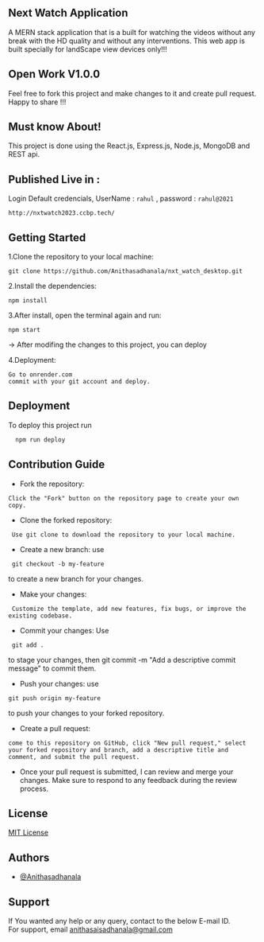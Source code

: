 
## Next Watch Application

A MERN stack application that is a built for watching the videos without any break with the HD quality and without any interventions. This web app is built specially for landScape view devices only!!!

## Open Work V1.0.0

Feel free to fork this project and make changes to it and create pull request. Happy to share !!!


## Must know About!

This project is done using the React.js, Express.js, Node.js, MongoDB and REST api. 

## Published Live in :
Login Default credencials, UserName : `rahul` , password : `rahul@2021`

```chrome
http://nxtwatch2023.ccbp.tech/
```


## Getting Started

1.Clone the repository to your local machine:

```git
git clone https://github.com/Anithasadhanala/nxt_watch_desktop.git
```


2.Install the dependencies:

```git
npm install
```

3.After install, open the terminal again and run:

```git
npm start
```

-> After modifing the changes to this project, you can deploy

4.Deployment:

```chrome
Go to onrender.com
commit with your git account and deploy.
```

## Deployment

To deploy this project run

```bash
  npm run deploy
```


## Contribution Guide
- Fork the repository: 
```
Click the "Fork" button on the repository page to create your own copy.
```

- Clone the forked repository:
```
 Use git clone to download the repository to your local machine.
```
- Create a new branch: use
```
 git checkout -b my-feature
```
  to create a new branch for your changes.

- Make your changes:
```
 Customize the template, add new features, fix bugs, or improve the existing codebase.
```
- Commit your changes: Use
```
 git add . 
 ```
 to stage your changes, then git commit -m "Add a descriptive commit message" to commit them.

- Push your changes: use
``` 
git push origin my-feature 
```
to push your changes to your forked repository.

- Create a pull request:
``` 
come to this repository on GitHub, click "New pull request," select your forked repository and branch, add a descriptive title and comment, and submit the pull request.
```

- Once your pull request is submitted, I can review and merge your changes. Make sure to respond to any feedback during the review process.




## License

[MIT License](https://choosealicense.com/licenses/mit/)





## Authors

- [@Anithasadhanala](https://github.com/Anithasadhanala)






## Support
If You wanted any help or any query, contact to the below E-mail ID.  
For support, email anithasaisadhanala@gmail.com 

